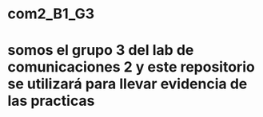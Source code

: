 # com2_B1_G3 
# somos el grupo 3 del lab de comunicaciones 2 y este repositorio se utilizará para llevar evidencia de las practicas

